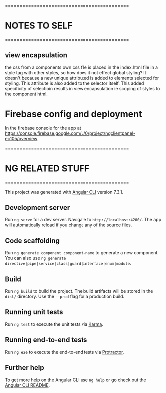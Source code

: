===========================================
# NOTES TO SELF
===========================================

## view encapsulation
the css from a components own css file is placed in the index.html file in a style tag with other styles, so how does it not effect global styling? It doesn't because a new unique attributed is added to elements selected for styling. This attribute is also added to the selector itself. This added specificity of selectioin results in view encapsulation ie scoping of styles to the component html. 

# Firebase config and deployment
In the firebase console for the app at https://console.firebase.google.com/u/0/project/ngclientpanel-ec105/overview


===========================================
# NG RELATED STUFF
===========================================

This project was generated with [Angular CLI](https://github.com/angular/angular-cli) version 7.3.1.

## Development server

Run `ng serve` for a dev server. Navigate to `http://localhost:4200/`. The app will automatically reload if you change any of the source files.

## Code scaffolding

Run `ng generate component component-name` to generate a new component. You can also use `ng generate directive|pipe|service|class|guard|interface|enum|module`.

## Build

Run `ng build` to build the project. The build artifacts will be stored in the `dist/` directory. Use the `--prod` flag for a production build.

## Running unit tests

Run `ng test` to execute the unit tests via [Karma](https://karma-runner.github.io).

## Running end-to-end tests

Run `ng e2e` to execute the end-to-end tests via [Protractor](http://www.protractortest.org/).

## Further help

To get more help on the Angular CLI use `ng help` or go check out the [Angular CLI README](https://github.com/angular/angular-cli/blob/master/README.md).





